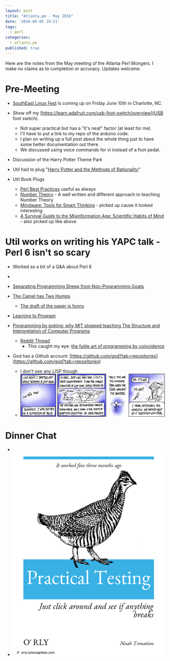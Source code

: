 ```yaml
---
layout: post
title: "Atlanta.pm - May 2016"
date: '2016-05-05 19:21'
tags:
  - perl
categories:
  - atlanta.pm
published: true
---
```


Here are the notes from the May meeting of the Atlanta Perl Mongers. I make no claims as to completion or accuracy. Updates welcome.

# Pre-Meeting
- [SouthEast Linux Fest](http://www.southeastlinuxfest.org/?p=2195) is coming up on Friday June 10th in Charlotte, NC.
- Show off my [https://learn.adafruit.com/usb-foot-switch/overview](USB foot switch).
  - Not super practical but has a "it's neat" factor (at least for me)
  - I'll have to put a link to my repo of the arduino code.
  - I plan on writing up a full post about the whole thing just to have some better documentation out there.
  - We discussed using voice commands for vi instead of a foot pedal.
- Discussion of the Harry Potter Theme Park
- Util had to plug "[Harry Potter and the Methods of Rationality](http://hpmor.com/)"

- Util Book Plugs
  - [Perl Best Practices](http://amzn.com/0596001738) useful as always
  - [Number Theory](http://amzn.com/0486682528) - A well written and different approach to teaching Number Theory
  - [Mindware: Tools for Smart Thinking](http://amzn.com/0374112673) - picked up cause it looked interesting
  - [A Survival Guide to the Misinformation Age: Scientific Habits of Mind](http://amzn.com/0231168721) - also picked up like above


# Util works on writing his YAPC talk - Perl 6 isn't so scary
- Worked as a bit of a Q&A about Perl 6
-

- [Separating Programming Sheep from Non-Programming Goats](https://blog.codinghorror.com/separating-programming-sheep-from-non-programming-goats/)
- [The Camel has Two Humps](http://www.eis.mdx.ac.uk/research/PhDArea/saeed/paper1.pdf)
  - [The draft of the paper is funny](https://web.archive.org/web/20070318023700/http://www.cs.mdx.ac.uk/research/PhDArea/saeed/paper1.pdf)

- [Learning to Program](http://onfoodandcoding.blogspot.com/2013/03/learning-to-program.html)


- [Programming by poking: why MIT stopped teaching The Structure and Interpretation of Computer Programs](http://www.posteriorscience.net/?p=206)
  - [Reddit Thread](https://www.reddit.com/r/programming/comments/4hu9e4/programming_by_poking_why_mit_stopped_teaching/)
    - This caught my eye: [the futile art of programming by coincidence](https://pragprog.com/the-pragmatic-programmer/extracts/coincidence)

- God has a Github account: [https://github.com/god?tab=repositories](https://github.com/god?tab=repositories)
  - I don't see any LISP though
  - ![XKCD Lisp](/assets/xkcd_lisp.jpg)

# Dinner Chat
-




- ![Practical Testing](/assets/Practical_Testing.jpg)
